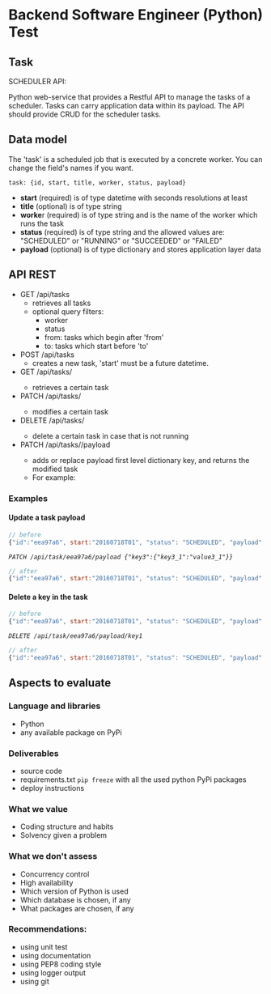 # Backend Software Engineer (Python) Test

## Task
SCHEDULER API:

Python web-service that provides a Restful API to manage the tasks of a scheduler. Tasks can carry application data within its payload. The API should provide CRUD for the scheduler tasks.

## Data model
The 'task' is a scheduled job that is executed by a concrete worker. You can change the field's names if you want.

```
task: {id, start, title, worker, status, payload}
```

* **start** (required) is of type datetime with seconds resolutions at least
* **title** (optional) is of type string
* **worke**r (required) is of type string and is the name of the worker which runs the task
* **status** (required) is of type string and the allowed values are: "SCHEDULED" or "RUNNING" or "SUCCEEDED" or "FAILED"
* **payload** (optional) is of type dictionary and stores application layer data

## API REST
* GET /api/tasks
    * retrieves all tasks
    * optional query filters:
        * worker
        * status
        * from: tasks which begin after 'from'
        * to: tasks which start before 'to'
* POST /api/tasks
    * creates a new task, 'start' must be a future datetime.
* GET /api/tasks/<id>
    * retrieves a certain task
* PATCH /api/tasks/<id>
    * modifies a certain task
* DELETE /api/tasks/<id>
    * delete a certain task in case that is not running
* PATCH /api/tasks/<id>/payload
    * adds or replace payload first level dictionary key, and returns the modified task
    * For example:

### Examples

#### Update a task payload
``` javascript
// before
{"id":"eea97a6", start:"20160718T01", "status": "SCHEDULED", "payload": {"key1": "value1", "key2" = [1,2,3]}}
```
*`PATCH /api/task/eea97a6/payload {"key3":{"key3_1":"value3_1"}}`*

``` javascript
// after
{"id":"eea97a6", start:"20160718T01", "status": "SCHEDULED", "payload": {"key1": "value1", "key2" = [1,2,3], "key3":{"key3_1":"value3_1"}}}
```
#### Delete a key in the task

``` javascript
// before
{"id":"eea97a6", start:"20160718T01", "status": "SCHEDULED", "payload": {"key1": "value1", "key2" = [1,2,3]}}
```
*`DELETE /api/task/eea97a6/payload/key1`*

``` javascript
// after
{"id":"eea97a6", start:"20160718T01", "status": "SCHEDULED", "payload": {"key2" = [1,2,3]}}
```

## Aspects to evaluate

### Language and libraries
* Python
* any available package on PyPi

### Deliverables
* source code
* requirements.txt `pip freeze` with all the used python PyPi packages
* deploy instructions

### What we value
* Coding structure and habits
* Solvency given a problem

### What we don't assess
* Concurrency control
* High availability
* Which version of Python is used
* Which database is chosen, if any
* What packages are chosen, if any

### Recommendations:
* using unit test
* using documentation
* using PEP8 coding style
* using logger output
* using git
